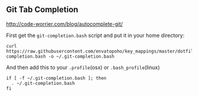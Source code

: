 ## Git Tab Completion

http://code-worrier.com/blog/autocomplete-git/

First get the `git-completion.bash` script and put it in your home directory:

```
curl https://raw.githubusercontent.com/envatopoho/key_mappings/master/dotfiles/.git-completion.bash -o ~/.git-completion.bash
```

And then add this to your `.profile`(osx)  or `.bash_profile`(linux)
```
if [ -f ~/.git-completion.bash ]; then
  . ~/.git-completion.bash
fi
```
